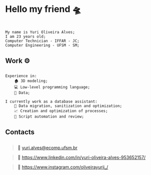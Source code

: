 # Hello my friend 🛸 <h1>
``` 
My name is Yuri Oliveira Alves; 
I am 23 years old;
Computer Technician - IFFAR - JC;
Computer Engineering - UFSM - SM;
```
## Work ⚙️ <h2>
```
Experience in:
    🏚️ 3D modeling;
    💻 Low-level programming language;
    🎲 Data;

I currently work as a database assistant:
    💾 Data migration, sanitization and optimization;
    📈 Creation and optimization of processes;
    🤖 Script automation and review;
```
## Contacts <h2>
>📧 yuri.alves@ecomp.ufsm.br

>📱  https://www.linkedin.com/in/yuri-oliveira-alves-953652157/

>📸 https://www.instagram.com/oliveirayurii_/
